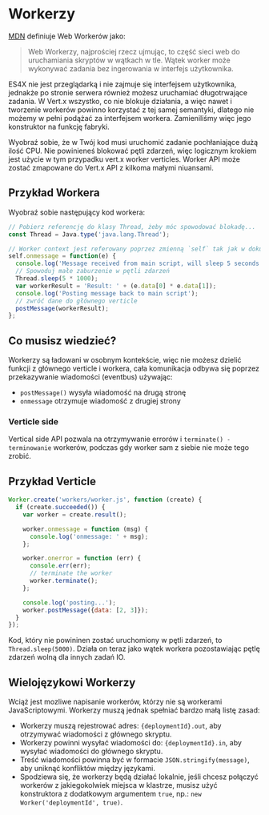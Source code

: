 # Workerzy

[MDN](https://developer.mozilla.org/en-US/docs/Web/API/Web_Workers_API/Using_web_workers) definiuje Web Workerów jako:

> Web Workerzy, najprościej rzecz ujmując, to część sieci web do uruchamiania skryptów w wątkach w tle. Wątek worker
>może wykonywać zadania bez ingerowania w interfejs użytkownika.

ES4X nie jest przeglądarką i nie zajmuje się interfejsem użytkownika, jednakże po stronie serwera również możesz
uruchamiać długotrwające zadania. W Vert.x wszystko, co nie blokuje działania, a więc nawet i tworzenie workerów powinno
korzystać z tej samej semantyki, dlatego nie możemy w pełni podążać za interfejsem workera. Zamieniliśmy więc jego
konstruktor na funkcję fabryki.

Wyobraź sobie, że w Twój kod musi uruchomić zadanie pochłaniające dużą ilość CPU. Nie powinieneś blokować pętli zdarzeń,
więc logicznym krokiem jest użycie w tym przypadku vert.x worker verticles. Worker API może zostać zmapowane do Vert.x
API z kilkoma małymi niuansami.

## Przykład Workera

Wyobraź sobie następujący kod workera:

```js
// Pobierz referencję do klasy Thread, żeby móc spowodować blokadę...
const Thread = Java.type('java.lang.Thread');

// Worker context jest referowany poprzez zmienną `self` tak jak w dokumentacji MDN
self.onmessage = function(e) {
  console.log('Message received from main script, will sleep 5 seconds...');
  // Spowoduj małe zaburzenie w pętli zdarzeń
  Thread.sleep(5 * 1000);
  var workerResult = 'Result: ' + (e.data[0] * e.data[1]);
  console.log('Posting message back to main script');
  // zwróć dane do głównego verticle
  postMessage(workerResult);
};
```

## Co musisz wiedzieć?

Workerzy są ładowani w osobnym kontekście, więc nie możesz dzielić funkcji z głównego verticle i workera, cała
komunikacja odbywa się poprzez przekazywanie wiadomości (eventbus) używając:

* `postMessage()` wysyła wiadomość na drugą stronę
* `onmessage` otrzymuje wiadomość z drugiej strony

### Verticle side

Vertical side API pozwala na otrzymywanie errorów i `terminate() - terminowanie` workerów, podczas gdy worker sam z
siebie nie może tego zrobić.

## Przykład Verticle

```js
Worker.create('workers/worker.js', function (create) {
  if (create.succeeded()) {
    var worker = create.result();

    worker.onmessage = function (msg) {
      console.log('onmessage: ' + msg);
    };

    worker.onerror = function (err) {
      console.err(err);
      // terminate the worker
      worker.terminate();
    };

    console.log('posting...');
    worker.postMessage({data: [2, 3]});
  }
});
```

Kod, który nie powininen zostać uruchomiony w pętli zdarzeń, to `Thread.sleep(5000)`. Działa on teraz jako wątek workera
pozostawiając pętlę zdarzeń wolną dla innych zadań IO.

## Wielojęzykowi Workerzy

Wciąż jest mozliwe napisanie workerów, którzy nie są workerami JavaScriptowymi. Workerzy muszą jednak spełniać bardzo
małą listę zasad:

* Workerzy muszą rejestrować adres: `{deploymentId}.out`, aby otrzymywać wiadomości z głównego skryptu.
* Workerzy powinni wysyłać wiadomości do: `{deploymentId}.in`, aby wysyłać wiadomości do głównego skryptu.
* Treść wiadomości powinna być w formacie `JSON.stringify(message)`, aby uniknąć konfliktów między językami.
* Spodziewa się, że workerzy będą działać lokalnie, jeśli chcesz połączyć workerów z jakiegokolwiek miejsca w klastrze,
musisz użyć konstruktora z dodatkowym argumentem `true`, np.: `new Worker('deploymentId', true)`.
